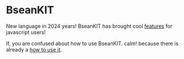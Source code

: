 # BseanKIT
New language in 2024 years!
BseanKIT has brought cool [features](feature.md) for javascript users!

If, you are confused about how to use BseanKIT. calm! because there is already a [how to use it](how-to-use.md).
